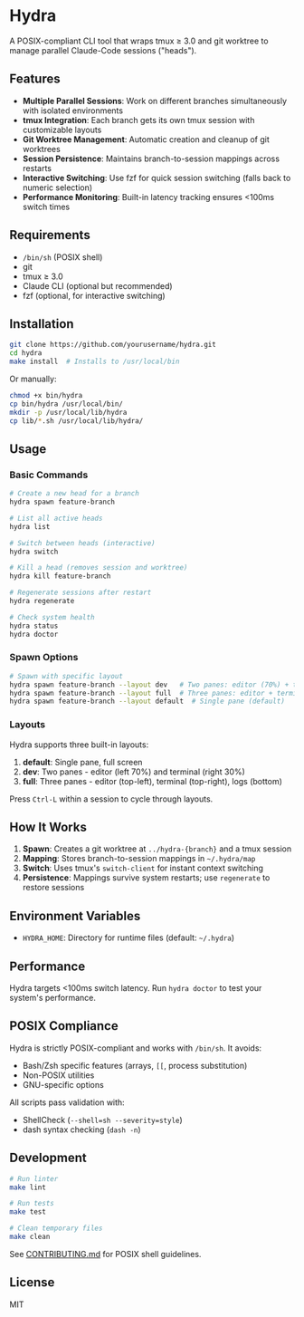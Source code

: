 # Hydra

A POSIX-compliant CLI tool that wraps tmux ≥ 3.0 and git worktree to manage parallel Claude-Code sessions ("heads").

## Features

- **Multiple Parallel Sessions**: Work on different branches simultaneously with isolated environments
- **tmux Integration**: Each branch gets its own tmux session with customizable layouts
- **Git Worktree Management**: Automatic creation and cleanup of git worktrees
- **Session Persistence**: Maintains branch-to-session mappings across restarts
- **Interactive Switching**: Use fzf for quick session switching (falls back to numeric selection)
- **Performance Monitoring**: Built-in latency tracking ensures <100ms switch times

## Requirements

- `/bin/sh` (POSIX shell)
- git
- tmux ≥ 3.0
- Claude CLI (optional but recommended)
- fzf (optional, for interactive switching)

## Installation

```sh
git clone https://github.com/yourusername/hydra.git
cd hydra
make install  # Installs to /usr/local/bin
```

Or manually:

```sh
chmod +x bin/hydra
cp bin/hydra /usr/local/bin/
mkdir -p /usr/local/lib/hydra
cp lib/*.sh /usr/local/lib/hydra/
```

## Usage

### Basic Commands

```sh
# Create a new head for a branch
hydra spawn feature-branch

# List all active heads
hydra list

# Switch between heads (interactive)
hydra switch

# Kill a head (removes session and worktree)
hydra kill feature-branch

# Regenerate sessions after restart
hydra regenerate

# Check system health
hydra status
hydra doctor
```

### Spawn Options

```sh
# Spawn with specific layout
hydra spawn feature-branch --layout dev   # Two panes: editor (70%) + terminal (30%)
hydra spawn feature-branch --layout full  # Three panes: editor + terminal + logs
hydra spawn feature-branch --layout default  # Single pane (default)
```

### Layouts

Hydra supports three built-in layouts:

1. **default**: Single pane, full screen
2. **dev**: Two panes - editor (left 70%) and terminal (right 30%)
3. **full**: Three panes - editor (top-left), terminal (top-right), logs (bottom)

Press `Ctrl-L` within a session to cycle through layouts.

## How It Works

1. **Spawn**: Creates a git worktree at `../hydra-{branch}` and a tmux session
2. **Mapping**: Stores branch-to-session mappings in `~/.hydra/map`
3. **Switch**: Uses tmux's `switch-client` for instant context switching
4. **Persistence**: Mappings survive system restarts; use `regenerate` to restore sessions

## Environment Variables

- `HYDRA_HOME`: Directory for runtime files (default: `~/.hydra`)

## Performance

Hydra targets <100ms switch latency. Run `hydra doctor` to test your system's performance.

## POSIX Compliance

Hydra is strictly POSIX-compliant and works with `/bin/sh`. It avoids:
- Bash/Zsh specific features (arrays, `[[`, process substitution)
- Non-POSIX utilities
- GNU-specific options

All scripts pass validation with:
- ShellCheck (`--shell=sh --severity=style`)
- dash syntax checking (`dash -n`)

## Development

```sh
# Run linter
make lint

# Run tests
make test

# Clean temporary files
make clean
```

See [CONTRIBUTING.md](CONTRIBUTING.md) for POSIX shell guidelines.

## License

MIT
